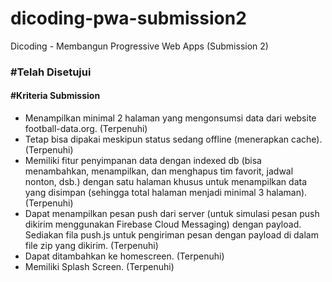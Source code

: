# dicoding-pwa-submission2
Dicoding - Membangun Progressive Web Apps (Submission 2)

### #Telah Disetujui

#### #Kriteria Submission
<ul>
  <li>Menampilkan minimal 2 halaman yang mengonsumsi data dari website football-data.org. (Terpenuhi)</li>
  <li>Tetap bisa dipakai meskipun status sedang offline (menerapkan cache). (Terpenuhi)</li>
  <li>Memiliki fitur penyimpanan data dengan indexed db (bisa menambahkan, menampilkan, dan menghapus tim favorit, jadwal nonton, dsb.) dengan satu halaman khusus untuk menampilkan data yang disimpan (sehingga total halaman menjadi minimal 3 halaman). (Terpenuhi)</li>
  <li>Dapat menampilkan pesan push dari server (untuk simulasi pesan push dikirim menggunakan Firebase Cloud Messaging) dengan payload. Sediakan fila push.js untuk pengiriman pesan dengan payload di dalam file zip yang dikirim. (Terpenuhi)</li>
  <li>Dapat ditambahkan ke homescreen. (Terpenuhi)</li>
  <li>Memiliki Splash Screen. (Terpenuhi)</li>
 </ul>
 
 
